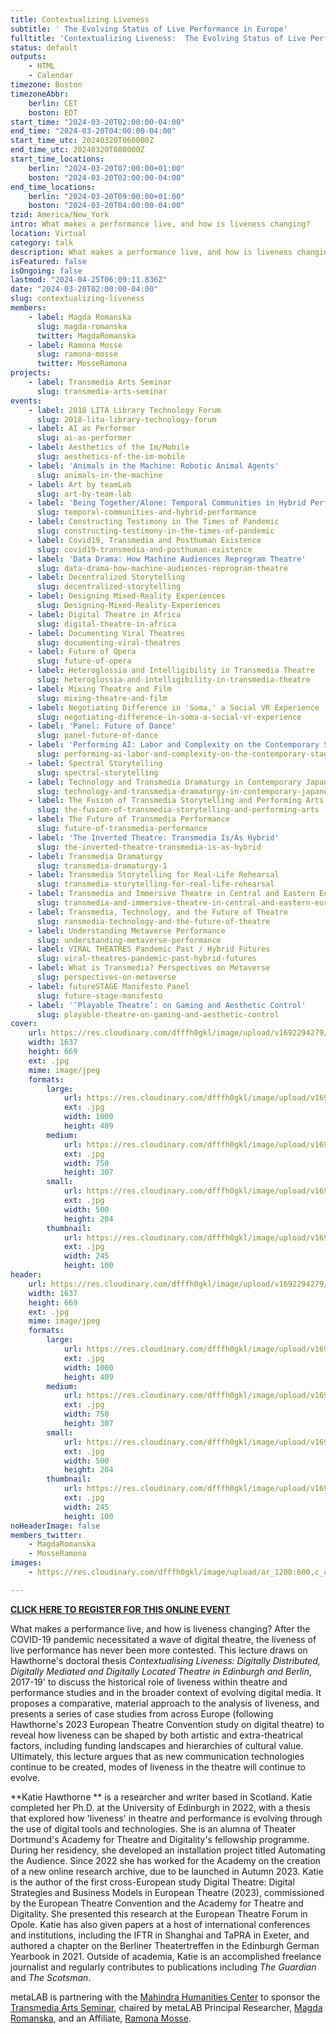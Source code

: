 ```yaml
---
title: Contextualizing Liveness
subtitle: ' The Evolving Status of Live Performance in Europe'
fulltitle: 'Contextualizing Liveness:  The Evolving Status of Live Performance in Europe'
status: default
outputs:
    - HTML
    - Calendar
timezone: Boston
timezoneAbbr:
    berlin: CET
    boston: EDT
start_time: "2024-03-20T02:00:00-04:00"
end_time: "2024-03-20T04:00:00-04:00"
start_time_utc: 20240320T060000Z
end_time_utc: 20240320T080000Z
start_time_locations:
    berlin: "2024-03-20T07:00:00+01:00"
    boston: "2024-03-20T02:00:00-04:00"
end_time_locations:
    berlin: "2024-03-20T09:00:00+01:00"
    boston: "2024-03-20T04:00:00-04:00"
tzid: America/New_York
intro: What makes a performance live, and how is liveness changing?
location: Virtual
category: talk
description: What makes a performance live, and how is liveness changing?
isFeatured: false
isOngoing: false
lastmod: "2024-04-25T06:09:11.836Z"
date: "2024-03-20T02:00:00-04:00"
slug: contextualizing-liveness
members:
    - label: Magda Romanska
      slug: magda-romanska
      twitter: MagdaRomanska
    - label: Ramona Mosse
      slug: ramona-mosse
      twitter: MosseRamona
projects:
    - label: Transmedia Arts Seminar
      slug: transmedia-arts-seminar
events:
    - label: 2018 LITA Library Technology Forum
      slug: 2018-lita-library-technology-forum
    - label: AI as Performer
      slug: ai-as-performer
    - label: Aesthetics of the Im/Mobile
      slug: aesthetics-of-the-im-mobile
    - label: 'Animals in the Machine: Robotic Animal Agents'
      slug: animals-in-the-machine
    - label: Art by teamLab
      slug: art-by-team-lab
    - label: 'Being Together/Alone: Temporal Communities in Hybrid Performances'
      slug: temporal-communities-and-hybrid-performance
    - label: Constructing Testimony in The Times of Pandemic
      slug: constructing-testimony-in-the-times-of-pandemic
    - label: Covid19, Transmedia and Posthuman Existence
      slug: covid19-transmedia-and-posthuman-existence
    - label: 'Data Drama: How Machine Audiences Reprogram Theatre'
      slug: data-drama-how-machine-audiences-reprogram-theatre
    - label: Decentralized Storytelling
      slug: decentralized-storytelling
    - label: Designing Mixed-Reality Experiences
      slug: Designing-Mixed-Reality-Experiences
    - label: Digital Theatre in Africa
      slug: digital-theatre-in-africa
    - label: Documenting Viral Theatres
      slug: documenting-viral-theatres
    - label: Future of Opera
      slug: future-of-opera
    - label: Heteroglossia and Intelligibility in Transmedia Theatre
      slug: heteroglossia-and-intelligibility-in-transmedia-theatre
    - label: Mixing Theatre and Film
      slug: mixing-theatre-and-film
    - label: Negotiating Difference in 'Soma,' a Social VR Experience
      slug: negotiating-difference-in-soma-a-social-vr-experience
    - label: 'Panel: Future of Dance'
      slug: panel-future-of-dance
    - label: 'Performing AI: Labor and Complexity on the Contemporary Stage'
      slug: performing-ai-labor-and-complexity-on-the-contemporary-stage
    - label: Spectral Storytelling
      slug: spectral-storytelling
    - label: Technology and Transmedia Dramaturgy in Contemporary Japanese Performing Arts
      slug: technology-and-transmedia-dramaturgy-in-contemporary-japanese-performing-arts
    - label: The Fusion of Transmedia Storytelling and Performing Arts
      slug: the-fusion-of-transmedia-storytelling-and-performing-arts
    - label: The Future of Transmedia Performance
      slug: future-of-transmedia-performance
    - label: 'The Inverted Theatre: Transmedia Is/As Hybrid'
      slug: the-inverted-theatre-transmedia-is-as-hybrid
    - label: Transmedia Dramaturgy
      slug: transmedia-dramaturgy-1
    - label: Transmedia Storytelling for Real-Life Rehearsal
      slug: transmedia-storytelling-for-real-life-rehearsal
    - label: Transmedia and Immersive Theatre in Central and Eastern Europe
      slug: transmedia-and-immersive-theatre-in-central-and-eastern-europe
    - label: Transmedia, Technology, and the Future of Theatre
      slug: ransmedia-technology-and-the-future-of-theatre
    - label: Understanding Metaverse Performance
      slug: understanding-metaverse-performance
    - label: VIRAL THEATRES Pandemic Past / Hybrid Futures
      slug: viral-theatres-pandemic-past-hybrid-futures
    - label: What is Transmedia? Perspectives on Metaverse
      slug: perspectives-on-metaverse
    - label: futureSTAGE Manifesto Panel
      slug: future-stage-manifesto
    - label: '‘Playable Theatre’: on Gaming and Aesthetic Control'
      slug: playable-theatre-on-gaming-and-aesthetic-control
cover:
    url: https://res.cloudinary.com/dfffh0gkl/image/upload/v1692294279/Katie_Poster_b6f5b5326f.jpg
    width: 1637
    height: 669
    ext: .jpg
    mime: image/jpeg
    formats:
        large:
            url: https://res.cloudinary.com/dfffh0gkl/image/upload/v1692294280/large_Katie_Poster_b6f5b5326f.jpg
            ext: .jpg
            width: 1000
            height: 409
        medium:
            url: https://res.cloudinary.com/dfffh0gkl/image/upload/v1692294280/medium_Katie_Poster_b6f5b5326f.jpg
            ext: .jpg
            width: 750
            height: 307
        small:
            url: https://res.cloudinary.com/dfffh0gkl/image/upload/v1692294280/small_Katie_Poster_b6f5b5326f.jpg
            ext: .jpg
            width: 500
            height: 204
        thumbnail:
            url: https://res.cloudinary.com/dfffh0gkl/image/upload/v1692294279/thumbnail_Katie_Poster_b6f5b5326f.jpg
            ext: .jpg
            width: 245
            height: 100
header:
    url: https://res.cloudinary.com/dfffh0gkl/image/upload/v1692294279/Katie_Poster_b6f5b5326f.jpg
    width: 1637
    height: 669
    ext: .jpg
    mime: image/jpeg
    formats:
        large:
            url: https://res.cloudinary.com/dfffh0gkl/image/upload/v1692294280/large_Katie_Poster_b6f5b5326f.jpg
            ext: .jpg
            width: 1000
            height: 409
        medium:
            url: https://res.cloudinary.com/dfffh0gkl/image/upload/v1692294280/medium_Katie_Poster_b6f5b5326f.jpg
            ext: .jpg
            width: 750
            height: 307
        small:
            url: https://res.cloudinary.com/dfffh0gkl/image/upload/v1692294280/small_Katie_Poster_b6f5b5326f.jpg
            ext: .jpg
            width: 500
            height: 204
        thumbnail:
            url: https://res.cloudinary.com/dfffh0gkl/image/upload/v1692294279/thumbnail_Katie_Poster_b6f5b5326f.jpg
            ext: .jpg
            width: 245
            height: 100
noHeaderImage: false
members_twitter:
    - MagdaRomanska
    - MosseRamona
images:
    - https://res.cloudinary.com/dfffh0gkl/image/upload/ar_1200:600,c_crop/c_limit,h_1200,w_600/v1692294279/Katie_Poster_b6f5b5326f.jpg

---
```

**[CLICK HERE TO REGISTER FOR THIS ONLINE EVENT](https://zoom.us/meeting/register/tJcqdOyprTItHdDjfXV6b32WLmwhfa8DA2Jx)**

What makes a performance live, and how is liveness changing? After the COVID-19 pandemic necessitated a wave of digital theatre, the liveness of live performance has never been more contested.  This lecture draws on Hawthorne's doctoral thesis *Contextualising Liveness: Digitally Distributed, Digitally Mediated and Digitally Located Theatre in Edinburgh and Berlin*, 2017-19' to discuss the historical role of liveness within theatre and performance studies and in the broader context of evolving digital media. It proposes a comparative, material approach to the analysis of liveness, and presents a series of case studies from across Europe (following Hawthorne's 2023 European Theatre Convention study on digital theatre) to reveal how liveness can be shaped by both artistic and extra-theatrical factors, including funding landscapes and hierarchies of cultural value. Ultimately, this lecture argues that as new communication technologies continue to be created, modes of liveness in the theatre will continue to evolve. 

**Katie Hawthorne ** is a researcher and writer based in Scotland. Katie completed her Ph.D. at the University of Edinburgh in 2022, with a thesis that explored how 'liveness' in theatre and performance is evolving through the use of digital tools and technologies. She is an alumna of Theater Dortmund's Academy for Theatre and Digitality's fellowship programme. During her residency, she developed an installation project titled Automating the Audience. Since 2022 she has worked for the Academy on the creation of a new online research archive, due to be launched in Autumn 2023. Katie is the author of the first cross-European study Digital Theatre: Digital Strategies and Business Models in European Theatre (2023), commissioned by the European Theatre Convention and the Academy for Theatre and Digitality. She presented this research at the European Theatre Forum in Opole. Katie has also given papers at a host of international conferences and institutions, including the IFTR in Shanghai and TaPRA in Exeter, and authored a chapter on the Berliner Theatertreffen in the Edinburgh German Yearbook in 2021. Outside of academia, Katie is an accomplished freelance journalist and regularly contributes to publications including *The Guardian* and *The Scotsman*.


metaLAB is partnering with the [Mahindra Humanities Center](https://mahindrahumanities.fas.harvard.edu/transmedia-arts) to sponsor the [Transmedia Arts Seminar]( https://mlml.io/p/transmedia-arts-seminar/), chaired by metaLAB Principal Researcher, [Magda Romanska]( https://mlml.io/m/magda-romanska/), and an Affiliate, [Ramona Mosse](https://mlml.io/r/ramona-mosse/).
